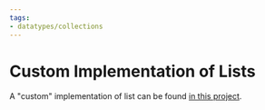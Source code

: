 ```yaml
---
tags:
- datatypes/collections
---
```

# Custom Implementation of Lists

A "custom" implementation of list can be found [in this project](./code/projects/CList.zip).
